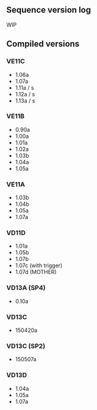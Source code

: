 ## Sequence version log
WIP

## Compiled versions

### VE11C
* 1.06a
* 1.07a
* 1.11a / s
* 1.12a / s
* 1.13a / s

### VE11B
* 0.90a
* 1.00a
* 1.01a
* 1.02a
* 1.03b
* 1.04a
* 1.05a

### VE11A
* 1.03b
* 1.04b
* 1.05a
* 1.07a

### VD11D
* 1.01a
* 1.05b
* 1.07b
* 1.07c (with trigger)
* 1.07d (MOTHER)

### VD13A (SP4)
* 0.10a

### VD13C
* 150420a

### VD13C (SP2)
* 150507a

### VD13D
* 1.04a
* 1.05a
* 1.07a

